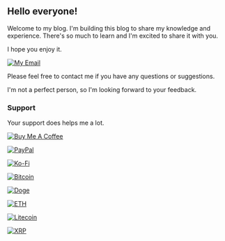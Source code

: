 ## Hello everyone!
Welcome to my blog. 
I'm building this blog to share my knowledge and experience.
There's so much to learn and I'm excited to share it with you.

I hope you enjoy it.

[![My Email](https://img.shields.io/badge/Contact_Me_-My_Email-a?style=for-the-badge&logo=gmail)](mailto:jeremy@jerem.my.id)

Please feel free to contact me if you have any questions or suggestions.

I'm not a perfect person, so I'm looking forward to your feedback.


### Support
Your support does helps me a lot.

[![Buy Me A Coffee](https://img.shields.io/badge/Buy_Me_A_Coffee-FFDD00?style=for-the-badge&logo=buy-me-a-coffee&logoColor=black)](https://www.buymeacoffee.com/j3rr7)

[![PayPal](https://img.shields.io/badge/PayPal-00457C?style=for-the-badge&logo=paypal&logoColor=white)](https://www.paypal.com/paypalme/OridinaryPeople)

[![Ko-Fi](https://img.shields.io/badge/Ko--Fi-29abe0?style=for-the-badge&logo=ko-fi&logoColor=white)](https://ko-fi.com/j3rr7)

[![Bitcoin](https://img.shields.io/badge/Bitcoin-37v3GkGK6PkDrKN5knbeo8dFyesUMY4u2M-blue?style=for-the-badge&logo=bitcoin)]()

[![Doge](https://img.shields.io/badge/Doge-DRnyYsgU6AyaMkBkC4ZsmbRrjQfNLzww6n-blue?style=for-the-badge&logo=dogecoin)]()

[![ETH](https://img.shields.io/badge/ETH-0xF035a5E69EFa089e0C82E2cfD0DE9D651a6867ce-blue?style=for-the-badge&logo=ethereum)]()

[![Litecoin](https://img.shields.io/badge/Litecoin-M8qeu9vAauY8Ui2ERugCAixhZxMVuELPGa-blue?style=for-the-badge&logo=litecoin)]()

[![XRP](https://img.shields.io/badge/XRP-rw2ciyaNshpHe7bCHo4bRWq6pqqynnWKQg:::ucl:::12561989-blue?style=for-the-badge&logo=xrp)]()